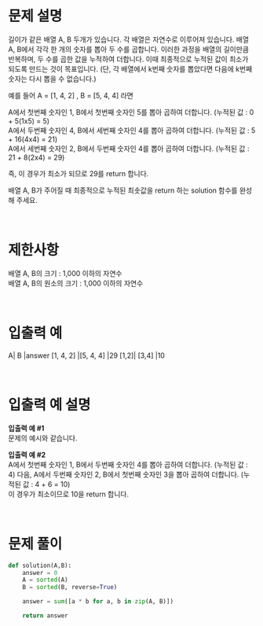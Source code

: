 # 문제 설명

길이가 같은 배열 A, B 두개가 있습니다. 각 배열은 자연수로 이루어져 있습니다.
배열 A, B에서 각각 한 개의 숫자를 뽑아 두 수를 곱합니다. 이러한 과정을 배열의 길이만큼 반복하며, 두 수를 곱한 값을 누적하여 더합니다. 이때 최종적으로 누적된 값이 최소가 되도록 만드는 것이 목표입니다. (단, 각 배열에서 k번째 숫자를 뽑았다면 다음에 k번째 숫자는 다시 뽑을 수 없습니다.)

예를 들어 A = [1, 4, 2] , B = [5, 4, 4] 라면

A에서 첫번째 숫자인 1, B에서 첫번째 숫자인 5를 뽑아 곱하여 더합니다. (누적된 값 : 0 + 5(1x5) = 5) <br />
A에서 두번째 숫자인 4, B에서 세번째 숫자인 4를 뽑아 곱하여 더합니다. (누적된 값 : 5 + 16(4x4) = 21) <br />
A에서 세번째 숫자인 2, B에서 두번째 숫자인 4를 뽑아 곱하여 더합니다. (누적된 값 : 21 + 8(2x4) = 29) <br />

즉, 이 경우가 최소가 되므로 29를 return 합니다.

배열 A, B가 주어질 때 최종적으로 누적된 최솟값을 return 하는 solution 함수를 완성해 주세요.

<br />

# 제한사항

배열 A, B의 크기 : 1,000 이하의 자연수 <br />
배열 A, B의 원소의 크기 : 1,000 이하의 자연수

<br />

# 입출력 예

A| B |answer
[1, 4, 2] |[5, 4, 4] |29
[1,2]| [3,4] |10

<br />

# 입출력 예 설명

**입출력 예 #1** <br />
문제의 예시와 같습니다.

**입출력 예 #2** <br />
A에서 첫번째 숫자인 1, B에서 두번째 숫자인 4를 뽑아 곱하여 더합니다. (누적된 값 : 4) 다음, A에서 두번째 숫자인 2, B에서 첫번째 숫자인 3을 뽑아 곱하여 더합니다. (누적된 값 : 4 + 6 = 10) <br />
이 경우가 최소이므로 10을 return 합니다.

<br />

# 문제 풀이

```py
def solution(A,B):
    answer = 0
    A = sorted(A)
    B = sorted(B, reverse=True)

    answer = sum([a * b for a, b in zip(A, B)])

    return answer
```
